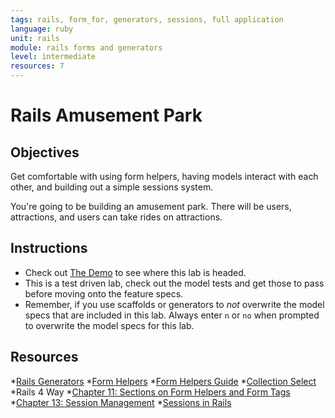 ```yaml
---
tags: rails, form_for, generators, sessions, full application
language: ruby
unit: rails
module: rails forms and generators
level: intermediate
resources: 7
---
```


# Rails Amusement Park

## Objectives

Get comfortable with using form helpers, having models interact with each other, and building out a simple sessions system.

You're going to be building an amusement park. There will be users, attractions, and users can take rides on attractions.

## Instructions

* Check out [The Demo](http://amusement-park.herokuapp.com/) to see where this lab is headed.
* This is a test driven lab, check out the model tests and get those to pass before moving onto the feature specs.
* Remember, if you use scaffolds or generators to <em>not</em> overwrite the model specs that are included in this lab. Always enter `n` or `no` when prompted to overwrite the model specs for this lab.

## Resources

*[Rails Generators](http://guides.rubyonrails.org/generators.html)
*[Form Helpers](http://api.rubyonrails.org/classes/ActionView/Helpers/FormHelper.html)
*[Form Helpers Guide](http://guides.rubyonrails.org/form_helpers.html)
*[Collection Select](http://stackoverflow.com/questions/8907867/can-someone-explain-collection-select-to-me-in-clear-simple-terms)
*Rails 4 Way
  *[Chapter 11: Sections on Form Helpers and Form Tags](http://beta-library.herokuapp.com/books/the-rails-4-way#page=356)
  *[Chapter 13: Session Management](http://beta-library.herokuapp.com/books/the-rails-4-way#page=445)
*[Sessions in Rails](http://guides.rubyonrails.org/security.html#sessions)
